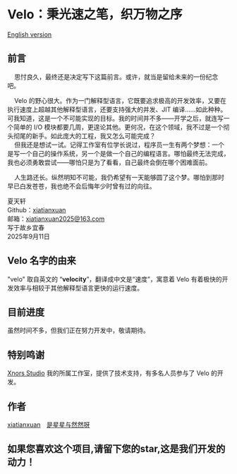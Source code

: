 # Velo：秉光速之笔，织万物之序



 [English version](https://github.com/xiatianxuan/velo/README_en.md)



## 前言

    思忖良久，最终还是决定写下这篇前言。或许，就当是留给未来的一份纪念吧。

    Velo 的野心很大。作为一门解释型语言，它既要追求极高的开发效率，又要在执行速度上超越其他解释型语言，还要支持强大的并发、JIT 编译……如此种种。可我知道，这是一个不可能实现的目标。我的时间并不多——开学之后，就连写一个简单的 I/O 模块都要几周，更遑论其他。更何况，在这个领域，我不过是一个彻头彻尾的新手。如此庞大的工程，我又怎么可能完成？  
    但我还是想试一试。记得工作室有位学长说过，程序员一生有两个梦想：一个是写一个自己的操作系统，另一个是做一个自己的编程语言。哪怕最终无法完成，我也必须勇敢尝试——哪怕只是为了看看，自己最终会倒在哪个困难面前。  

    人生路还长。纵然明知不可能，我仍希望有一天能够圆了这个梦。哪怕到那时早已白发苍苍，我也绝不会后悔年少时曾有过的向往。

夏天轩  
Github：[xiatianxuan](https://github.com/xiatianxuan)  
邮箱：[xiatianxuan2025@163.com](https://mailto:xiatianxuan2025@163.com/)  
写于故乡宜春  
2025年9月11日

## Velo 名字的由来

"velo" 取自英文的 “**velocity**”，翻译成中文是“速度”，寓意着 Velo 有着极快的开发效率与相较于其他解释型语言更快的运行速度。

## 目前进度

虽然时间不多，但我们正在努力开发中，敬请期待。

## 特别鸣谢

[Xnors Studio](https://github.com/Xnors) 我的所属工作室，提供了技术支持，有多名人员参与了 Velo 的开发。

## 作者

[xiatianxuan](https://github.com/xiatianxuan)　[是星星与然然呀](https://github.com/sxxyrry)

## 如果您喜欢这个项目,请留下您的star,这是我们开发的动力！